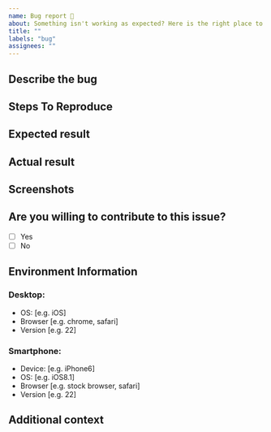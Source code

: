 ```yaml
---
name: Bug report 🐞
about: Something isn't working as expected? Here is the right place to report. For questions, please use "Discussions".
title: ""
labels: "bug"
assignees: ""
---
```


## Describe the bug

<!-- Describe the issue in detail. -->

## Steps To Reproduce

<!-- Clear steps describing how to reproduce the issue.

1. Go to '...'
2. Click on '....'
3. Scroll down to '....'
4. See error -->

## Expected result

<!-- What should happen? -->

## Actual result

<!-- What happens. -->

## Screenshots

<!-- If applicable, add screenshots to help explain your problem. -->

## Are you willing to contribute to this issue?

- [ ] Yes
- [ ] No

## Environment Information

### Desktop:<!-- (please complete the following information if applicable) -->

- OS: [e.g. iOS]
- Browser [e.g. chrome, safari]
- Version [e.g. 22]

### Smartphone:<!-- (please complete the following information if applicable) -->

- Device: [e.g. iPhone6]
- OS: [e.g. iOS8.1]
- Browser [e.g. stock browser, safari]
- Version [e.g. 22]

## Additional context

<!-- Add any other context about the problem here. -->
